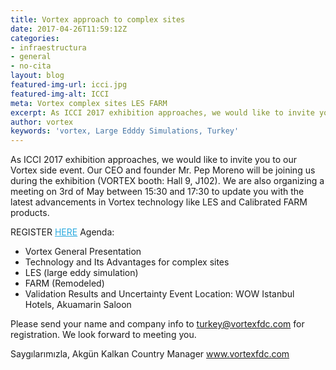 ```yaml
---
title: Vortex approach to complex sites
date: 2017-04-26T11:59:12Z
categories:
- infraestructura
- general
- no-cita
layout: blog
featured-img-url: icci.jpg
featured-img-alt: ICCI
meta: Vortex complex sites LES FARM
excerpt: As ICCI 2017 exhibition approaches, we would like to invite you to our Vortex side event. Our CEO and founder Mr. Pep Moreno will be joining us during the exhibition (VORTEX booth: Hall 9, J102).
author: vortex
keywords: 'vortex, Large Edddy Simulations, Turkey'
---
```


As ICCI 2017 exhibition approaches, we would like to invite you to our Vortex side event. Our CEO and founder Mr. Pep Moreno will be joining us during the exhibition (VORTEX booth: Hall 9, J102).
We are also organizing a meeting on 3rd of May between 15:30 and 17:30 to update you with the latest advancements in Vortex technology like LES and Calibrated FARM products.

REGISTER <a href="mailto:turkey@vortexfdc.com?subject=Register%20VORTEX%20workshop&amp;body=I%20would%20like%20to%20register%20VORTEX%20workshop%20that%20will%20take%20place%20May%203rd%20at%2015%3A30%20at%20WOW%20Istanbul%20hotel.%0A%0ABest%20Regards%0A" target="_blank" style="mso-line-height-rule: exactly;-ms-text-size-adjust: 100%;-webkit-text-size-adjust: 100%;color: #2BAADF;font-weight: normal;text-decoration: underline;">HERE</a>
Agenda:
- Vortex General Presentation
- Technology and Its Advantages for complex sites
- LES (large eddy simulation)
- FARM (Remodeled)
- Validation Results and Uncertainty
Event Location:
WOW Istanbul Hotels, Akuamarin Saloon
 
Please send your name and company info to turkey@vortexfdc.com for registration.
We look forward to meeting you.

Saygılarımızla,
Akgün Kalkan
Country Manager
www.vortexfdc.com




